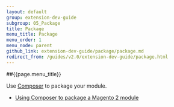 ```yaml
---
layout: default
group: extension-dev-guide
subgroup: 05_Package
title: Package
menu_title: Package
menu_order: 1
menu_node: parent
github_link: extension-dev-guide/package/package.md
redirect_from: /guides/v2.0/extension-dev-guide/package.html
---
```


##{{page.menu_title}}

Use [Composer](https://getcomposer.org/) to package your module.

* [Using Composer to package a Magento 2 module](package_module.html)